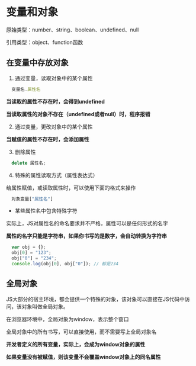 # 变量和对象

原始类型：number、string、boolean、undefined、null

引用类型：object、function函数

## 在变量中存放对象

1. 通过变量，读取对象中的某个属性

```js
  变量名.属性名
```

**当读取的属性不存在时，会得到undefined**

**当读取属性的对象不存在（undefined或者null）时，程序报错**

2. 通过变量，更改对象中的某个属性
  
**当赋值的属性不存在时，会添加属性**

3. 删除属性
  
```js
  delete 属性名;
```

4. 特殊的属性读取方式（属性表达式）

给属性赋值，或读取属性时，可以使用下面的格式来操作

```js
  对象变量["属性名"]
```

- 某些属性名中包含特殊字符

实际上，JS对属性名的命名要求并不严格，属性可以是任何形式的名字

**属性的名字只能是字符串，如果你书写的是数字，会自动转换为字符串**
```js
  var obj = {};
  obj[0] = "123";
  obj["0"] = "234";
  console.log(obj[0], obj["0"]); // 都是234
```

## 全局对象

JS大部分的宿主环境，都会提供一个特殊的对象，该对象可以直接在JS代码中访问，该对象叫做全局对象。

在浏览器环境中，全局对象为window，表示整个窗口

全局对象中的所有书写，可以直接使用，而不需要写上全局对象名

**开发者定义的所有变量，实际上，会成为window对象的属性**

**如果变量没有被赋值，则该变量不会覆盖window对象上的同名属性**